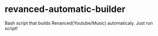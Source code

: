 # revanced-automatic-builder
Bash script that builds Revanced(Youtube/Music) automaticaly. Just run script!
